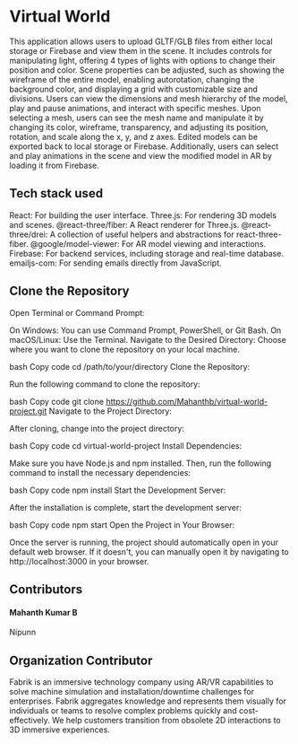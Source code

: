 # Virtual World
This application allows users to upload GLTF/GLB files from either local storage or Firebase and view them in the scene. It includes controls for manipulating light, offering 4 types of lights with options to change their position and color. Scene properties can be adjusted, such as showing the wireframe of the entire model, enabling autorotation, changing the background color, and displaying a grid with customizable size and divisions. Users can view the dimensions and mesh hierarchy of the model, play and pause animations, and interact with specific meshes. Upon selecting a mesh, users can see the mesh name and manipulate it by changing its color, wireframe, transparency, and adjusting its position, rotation, and scale along the x, y, and z axes. Edited models can be exported back to local storage or Firebase. Additionally, users can select and play animations in the scene and view the modified model in AR by loading it from Firebase.
## Tech stack used
React: For building the user interface.
Three.js: For rendering 3D models and scenes.
@react-three/fiber: A React renderer for Three.js.
@react-three/drei: A collection of useful helpers and abstractions for react-three-fiber.
@google/model-viewer: For AR model viewing and interactions.
Firebase: For backend services, including storage and real-time database.
emailjs-com: For sending emails directly from JavaScript.
## Clone the Repository
Open Terminal or Command Prompt:

On Windows: You can use Command Prompt, PowerShell, or Git Bash.
On macOS/Linux: Use the Terminal.
Navigate to the Desired Directory: Choose where you want to clone the repository on your local machine.

bash
Copy code
cd /path/to/your/directory
Clone the Repository:

Run the following command to clone the repository:

bash
Copy code
git clone https://github.com/Mahanthb/virtual-world-project.git
Navigate to the Project Directory:

After cloning, change into the project directory:

bash
Copy code
cd virtual-world-project
Install Dependencies:

Make sure you have Node.js and npm installed. Then, run the following command to install the necessary dependencies:

bash
Copy code
npm install
Start the Development Server:

After the installation is complete, start the development server:

bash
Copy code
npm start
Open the Project in Your Browser:

Once the server is running, the project should automatically open in your default web browser. If it doesn't, you can manually open it by navigating to http://localhost:3000 in your browser.
## Contributors
#### Mahanth Kumar B
Nipunn
## Organization Contributor
Fabrik is an immersive technology company using AR/VR capabilities to solve machine simulation and installation/downtime challenges for enterprises. Fabrik aggregates knowledge and represents them visually for individuals or teams to resolve complex problems quickly and cost-effectively. We help customers transition from obsolete 2D interactions to 3D immersive experiences.
